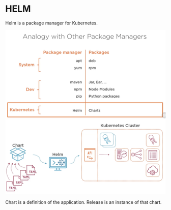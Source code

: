 # HELM

Helm is a package manager for Kubernetes.

![Package Manager](./imgs/package-manager.png)
![Helm workflow](./imgs/helm-workflow.png)

Chart is a definition of the application.
Release is an instance of that chart.
